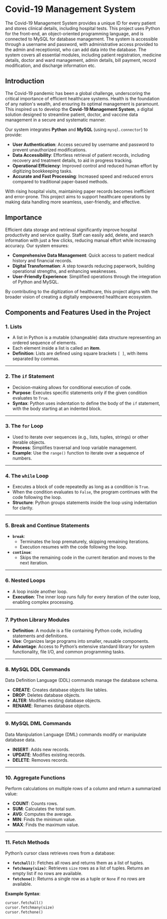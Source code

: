 # Covid-19 Management System
The Covid-19 Management System provides a unique ID for every patient and stores clinical details, including hospital tests. This project uses Python for the front-end, an object-oriented programming language, and is connected to MySQL for database management. The system is accessible through a username and password, with administrative access provided to the admin and receptionist, who can add data into the database. The system covers all essential modules, including patient registration, medicine details, doctor and ward management, admin details, bill payment, record modification, and discharge information etc.

## Introduction  
The Covid-19 pandemic has been a global challenge, underscoring the critical importance of efficient healthcare systems. Health is the foundation of any nation's wealth, and ensuring its optimal management is paramount. This inspired us to develop the **Covid-19 Management System**, a digital solution designed to streamline patient, doctor, and vaccine data management in a secure and systematic manner.  

Our system integrates **Python** and **MySQL** (using `mysql.connector`) to provide:  
- **User Authentication**: Access secured by username and password to prevent unauthorized modifications.  
- **Data Accessibility**: Effortless retrieval of patient records, including recovery and treatment details, to aid in progress tracking.  
- **Operational Efficiency**: Improved control and reduced human effort by digitizing bookkeeping tasks.  
- **Accurate and Fast Processing**: Increased speed and reduced errors compared to traditional paper-based methods.  

With rising hospital visits, maintaining paper records becomes inefficient and error-prone. This project aims to support healthcare operations by making data handling more seamless, user-friendly, and effective.

## Importance  
Efficient data storage and retrieval significantly improve hospital productivity and service quality. Staff can easily add, delete, and search information with just a few clicks, reducing manual effort while increasing accuracy. Our system ensures:  
- **Comprehensive Data Management**: Quick access to patient medical history and financial records.  
- **Digital Transformation**: A step towards reducing paperwork, building operational strengths, and enhancing weaknesses.  
- **User-Friendly Experience**: Simplified operations through the integration of Python and MySQL.  

By contributing to the digitization of healthcare, this project aligns with the broader vision of creating a digitally empowered healthcare ecosystem.

## Components and Features Used in the Project

### 1. **Lists**
- A list in Python is a mutable (changeable) data structure representing an ordered sequence of elements.  
- Each element inside a list is called an **item**.  
- **Definition**: Lists are defined using square brackets `[ ]`, with items separated by commas.  

---

### 2. **The `if` Statement**
- Decision-making allows for conditional execution of code.  
- **Purpose**: Executes specific statements only if the given condition evaluates to `True`.  
- **Syntax**: Python uses indentation to define the body of the `if` statement, with the body starting at an indented block.  

---

### 3. **The `for` Loop**
- Used to iterate over sequences (e.g., lists, tuples, strings) or other iterable objects.  
- **Process**: Simplifies traversal and loop variable management.  
- **Example**: Use the `range()` function to iterate over a sequence of numbers.

---

### 4. **The `while` Loop**
- Executes a block of code repeatedly as long as a condition is `True`.  
- When the condition evaluates to `False`, the program continues with the code following the loop.  
- **Structure**: Python groups statements inside the loop using indentation for clarity.  

---

### 5. **Break and Continue Statements**
- **`break`**:  
  - Terminates the loop prematurely, skipping remaining iterations.  
  - Execution resumes with the code following the loop.  
- **`continue`**:  
  - Skips the remaining code in the current iteration and moves to the next iteration.

---

### 6. **Nested Loops**
- A loop inside another loop.  
- **Execution**: The inner loop runs fully for every iteration of the outer loop, enabling complex processing.  

---

### 7. **Python Library Modules**
- **Definition**: A module is a file containing Python code, including statements and definitions.  
- **Use**: Organizes large programs into smaller, reusable components.  
- **Advantage**: Access to Python’s extensive standard library for system functionality, file I/O, and common programming tasks.

---

### 8. **MySQL DDL Commands**
Data Definition Language (DDL) commands manage the database schema.  
- **CREATE**: Creates database objects like tables.  
- **DROP**: Deletes database objects.  
- **ALTER**: Modifies existing database objects.  
- **RENAME**: Renames database objects.  

---

### 9. **MySQL DML Commands**
Data Manipulation Language (DML) commands modify or manipulate database data.  
- **INSERT**: Adds new records.  
- **UPDATE**: Modifies existing records.  
- **DELETE**: Removes records.  

---

### 10. **Aggregate Functions**
Perform calculations on multiple rows of a column and return a summarized value:  
- **COUNT**: Counts rows.  
- **SUM**: Calculates the total sum.  
- **AVG**: Computes the average.  
- **MIN**: Finds the minimum value.  
- **MAX**: Finds the maximum value.  

---

### 11. **Fetch Methods**
Python’s cursor class retrieves rows from a database:  
- **`fetchall()`**: Fetches all rows and returns them as a list of tuples.  
- **`fetchmany(size)`**: Retrieves `size` rows as a list of tuples. Returns an empty list if no rows are available.  
- **`fetchone()`**: Returns a single row as a tuple or `None` if no rows are available.  

**Example Syntax**:  
```python
cursor.fetchall()
cursor.fetchmany(size)
cursor.fetchone()
```

